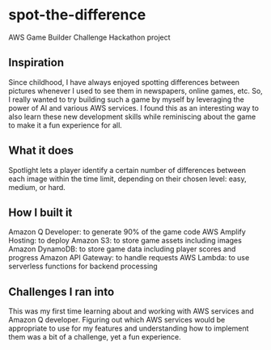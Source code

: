 # spot-the-difference
AWS Game Builder Challenge Hackathon project

## Inspiration
Since childhood, I have always enjoyed spotting differences between pictures whenever I used to see them in newspapers, online games, etc. So, I really wanted to try building such a game by myself by leveraging the power of AI and various AWS services. I found this as an interesting way to also learn these new development skills while reminiscing about the game to make it a fun experience for all.

## What it does
Spotlight lets a player identify a certain number of differences between each image within the time limit, depending on their chosen level: easy, medium, or hard.

## How I built it
Amazon Q Developer: to generate 90% of the game code AWS Amplify Hosting: to deploy Amazon S3: to store game assets including images Amazon DynamoDB: to store game data including player scores and progress Amazon API Gateway: to handle requests AWS Lambda: to use serverless functions for backend processing

## Challenges I ran into
This was my first time learning about and working with AWS services and Amazon Q developer. Figuring out which AWS services would be appropriate to use for my features and understanding how to implement them was a bit of a challenge, yet a fun experience.

